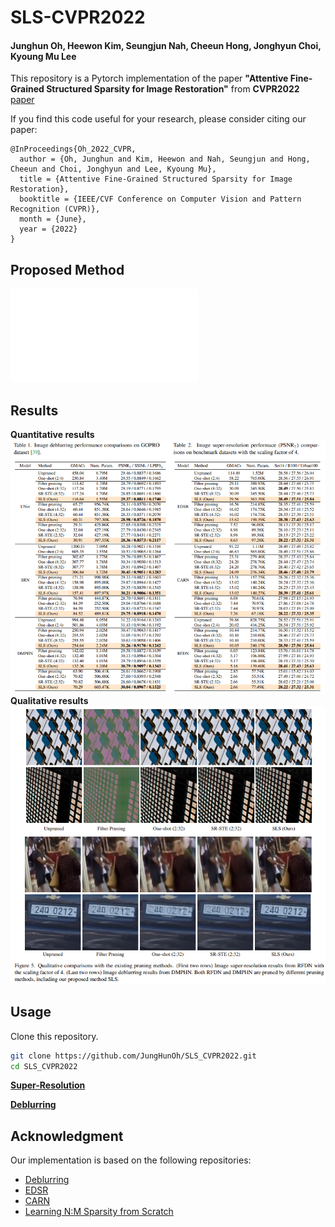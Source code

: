 # SLS-CVPR2022
#### Junghun Oh, Heewon Kim, Seungjun Nah, Cheeun Hong, Jonghyun Choi, Kyoung Mu Lee
This repository is a Pytorch implementation of the paper **"Attentive Fine-Grained Structured Sparsity for Image Restoration"** from **CVPR2022** [paper](https://arxiv.org/abs/2204.12266)

If you find this code useful for your research, please consider citing our paper:
```
@InProceedings{Oh_2022_CVPR,
  author = {Oh, Junghun and Kim, Heewon and Nah, Seungjun and Hong, Cheeun and Choi, Jonghyun and Lee, Kyoung Mu},
  title = {Attentive Fine-Grained Structured Sparsity for Image Restoration},
  booktitle = {IEEE/CVF Conference on Computer Vision and Pattern Recognition (CVPR)},
  month = {June},
  year = {2022}
}
```

## Proposed Method
![](/figs/method.pdf)

## Results
**Quantitative results**
![](/figs/quantitative.PNG)
**Qualitative results**
![](/figs/qualitative.PNG)

## Usage
Clone this repository.
```bash
git clone https://github.com/JungHunOh/SLS_CVPR2022.git
cd SLS_CVPR2022
```

[**Super-Resolution**](https://github.com/JungHunOh/SLS_CVPR2022/tree/master/super-resolution#useage)

[**Deblurring**](https://github.com/JungHunOh/SLS_CVPR2022/tree/master/deblur#useage)


## Acknowledgment
Our implementation is based on the following repositories:
* [Deblurring](https://github.com/SeungjunNah/DeepDeblur-PyTorch)
* [EDSR](https://github.com/sanghyun-son/EDSR-PyTorch)
* [CARN](https://github.com/nmhkahn/CARN-pytorch.git)
* [Learning N:M Sparsity from Scratch](https://github.com/NM-sparsity/NM-sparsity.git)